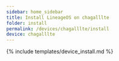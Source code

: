 ```yaml
---
sidebar: home_sidebar
title: Install LineageOS on chagalllte
folder: install
permalink: /devices/chagalllte/install
device: chagalllte
---
```

{% include templates/device_install.md %}
